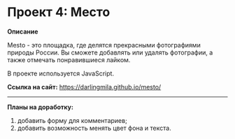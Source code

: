 # Проект 4: Место

**Описание**

Mesto - это площадка, где делятся прекрасными фотографиями природы России. Вы сможете добавлять или удалять фотографии, а также отмечать понравившиеся лайком. 

В проекте используется JavaScript.

**Ссылка на сайт:** https://darlingmila.github.io/mesto/

***

**Планы на доработку:**
1. добавить форму для комментариев;
2. добавить возможность менять цвет фона и текста.